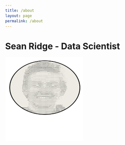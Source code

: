 ```yaml
---
title: /about
layout: page
permalink: /about
---
```




# Sean Ridge - Data Scientist
<img src="/assets/avatar.svg" alt="image" width="250" height="270" />
